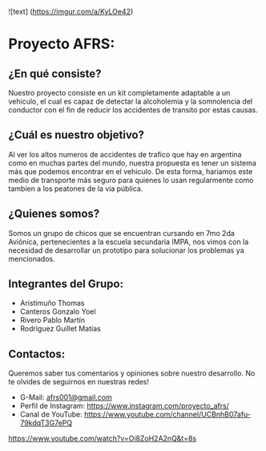 ![text] (https://imgur.com/a/KyLOe42)
# Proyecto AFRS:

## ¿En qué consiste?
Nuestro proyecto consiste en un kit completamente adaptable a un vehiculo, el cual es capaz de detectar la alcoholemia y la somnolencia del conductor con el fin de reducir los accidentes de transito por estas causas.

## ¿Cuál es nuestro objetivo?
Al ver los altos numeros de accidentes de trafico que hay en argentina como en muchas partes del mundo, nuestra propuesta es tener un sistema más que podemos encontrar en el vehiculo. De esta forma, hariamos este medio de transporte más seguro para quienes lo usan regularmente como tambien a los peatones de la via pública.

## ¿Quienes somos?
Somos un grupo de chicos que se encuentran cursando en 7mo 2da Aviónica, pertenecientes a la escuela secundaria IMPA, nos vimos con la necesidad de desarrollar un prototipo para solucionar los problemas ya mencionados.

## Integrantes del Grupo:
- Aristimuño Thomas
- Canteros Gonzalo Yoel
- Rivero Pablo Martín
- Rodriguez Guillet Matías

## Contactos:
Queremos saber tus comentarios y opiniones sobre nuestro desarrollo. No te olvides de seguirnos en nuestras redes!

- G-Mail: afrs001@gmail.com
- Perfil de Instagram: https://www.instagram.com/proyecto_afrs/
- Canal de YouTube: https://www.youtube.com/channel/UCBnhB07afu-79kdqT3G7ePQ  

https://www.youtube.com/watch?v=Oi8ZoH2A2nQ&t=8s

